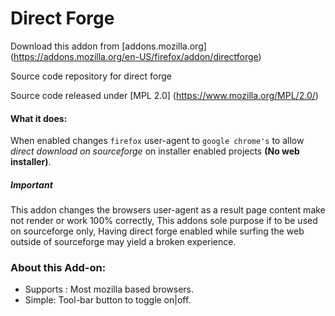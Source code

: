 Direct Forge
========

Download this addon from [addons.mozilla.org] (https://addons.mozilla.org/en-US/firefox/addon/directforge)

Source code repository for direct forge

Source code released under [MPL 2.0] (https://www.mozilla.org/MPL/2.0/)

#### What it does:
When enabled changes `firefox` user-agent to `google chrome's` to allow *direct download on sourceforge* on installer enabled projects __(No web installer)__.

##### Important
This addon changes the browsers user-agent as a result page content make not render or work 100% correctly, This addons sole purpose if to be used
on sourceforge only, Having direct forge enabled while surfing the web outside of sourceforge may yield a broken experience.

### About this Add-on:
- Supports : Most mozilla based browsers.
- Simple: Tool-bar button to toggle on|off.
